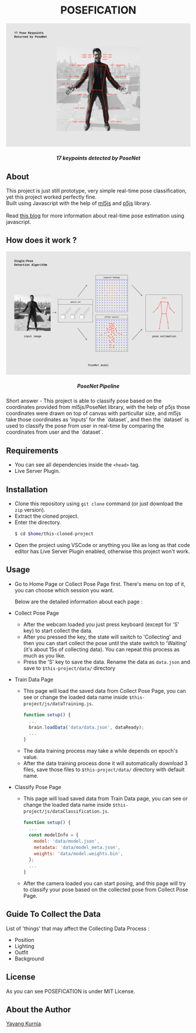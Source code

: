 <h1 align="center">POSEFICATION</h1>

<p align="center">
  <img src="https://github.com/kurnyaannn/posefication/blob/master/misc/pose_keypoints.png?raw=true">
</p>
<h5 align="center">17 keypoints detected by PoseNet</h5>

## About
This project is just still prototype, very simple real-time pose classification, yet this project worked perfectly fine. <br>
Built using Javascript with the help of [ml5js](https://ml5js.org) and [p5js](https://p5js.org) library.<br><br>
Read <a href="https://medium.com/tensorflow/real-time-human-pose-estimation-in-the-browser-with-tensorflow-js-7dd0bc881cd5">this blog</a> for more information about real-time pose estimation using javascript.

## How does it work ?
<p align="center">
  <img src="https://github.com/kurnyaannn/posefication/blob/master/misc/pose_keypoints_pipeline.png?raw=true">
</p>
<h5 align="center">PoseNet Pipeline</h5>
Short answer - This project is able to classify pose based on the coordinates provided from ml5js/PoseNet library, with the help of p5js those coordinates were drawn on top of canvas with particullar size, and ml5js take those coordinates as 'inputs' for the `dataset`, and then the `dataset` is used to classify the pose from user in real-time by comparing the coordinates from user and the `dataset`.

## Requirements
* You can see all dependencies inside the `<head>` tag.
* Live Server Plugin.

## Installation
* Clone this repository using `git clone` command (or just download the `zip` version).
* Extract the cloned project.
* Enter the directory.
  ```bash
  $ cd $home/this-cloned-project
  ```
* Open the project using VSCode or anything you like as long as that code editor has Live Server Plugin enabled, otherwise this project won't work.

## Usage
* Go to Home Page or Collect Pose Page first. There's menu on top of it, you can choose which session you want.

  Below are the detailed information about each page :
* Collect Pose Page
  * After the webcam loaded you just press keyboard (except for 'S' key) to start collect the data.
  * After you pressed the key, the state will switch to 'Collecting' and then you can start collect the pose until the state switch to 'Waiting' (it's about 15s of collecting data). You can repeat this process as much as you like.
  * Press the 'S' key to save the data. Rename the data as `data.json` and save to `$this-project/data/` directory
* Train Data Page
  * This page will load the saved data from Collect Pose Page, you can see or change the loaded data name inside `$this-project/js/dataTraining.js`.
    ```javascript
    function setup() {
      ...
      brain.loadData('data/data.json', dataReady);
      ...
    }
    ```
  * The data training process may take a while depends on epoch's value.
  * After the data training process done it will automatically download 3 files, save those files to `$this-project/data/` directory with default name.
* Classify Pose Page
  * This page will load saved data from Train Data page, you can see or change the loaded data name inside `$this-project/js/dataClassification.js`.
    ```javascript
    function setup() {
      ...
      const modelInfo = {
        model: 'data/model.json',
        metadata: 'data/model_meta.json',
        weights: 'data/model.weights.bin',
      };
      ...
    }
    ```
  * After the camera loaded you can start posing, and this page will try to classify your pose based on the collected pose from Collect Pose Page.

## Guide To Collect the Data
List of 'things' that may affect the Collecting Data Process :
* Position
* Lighting
* Outfit
* Background

## License
As you can see POSEFICATION is under MIT License.

## About the Author
<a href="https://kurnyaannn.github.io">Yayang Kurnia</a>.
